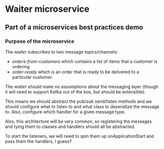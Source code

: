 # Waiter microservice

## Part of a microservices best practices demo

### Purpose of the microservice

The _waiter_ subscribes to two message topics/channels:

- _orders-from-customers_ which contains a list of items that a customer is ordering.
- _order-ready_ which is an order that is ready to be delivered to a particular customer.

The _waiter_ should make no assumptions about the messaging layer (though it will need to support Kafka out of the box, but should be extensible).

This means we should abstract the pub/sub send/listen methods and we should configure what to listen to and what class to deserialize the message to. Also, configure which handler for a given message type.

Also, this architecture will be very common, so registering the messages and tying them to classes and handlers should all be abstracted.

To start the listeners, we will need to spin them up onApplicationStart and pass them the handlers, I guess?
